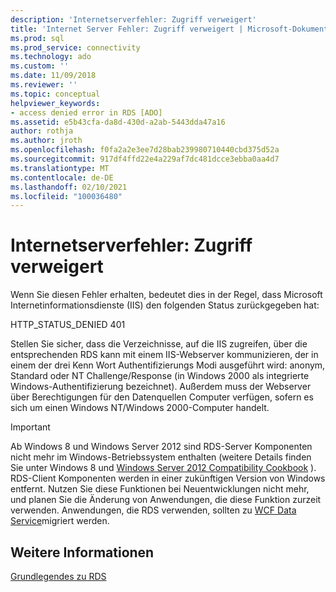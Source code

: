 ```yaml
---
description: 'Internetserverfehler: Zugriff verweigert'
title: 'Internet Server Fehler: Zugriff verweigert | Microsoft-Dokumentation'
ms.prod: sql
ms.prod_service: connectivity
ms.technology: ado
ms.custom: ''
ms.date: 11/09/2018
ms.reviewer: ''
ms.topic: conceptual
helpviewer_keywords:
- access denied error in RDS [ADO]
ms.assetid: e5b43cfa-da8d-430d-a2ab-5443dda47a16
author: rothja
ms.author: jroth
ms.openlocfilehash: f0fa2a2e3ee7d28bab239980710440cbd375d52a
ms.sourcegitcommit: 917df4ffd22e4a229af7dc481dcce3ebba0aa4d7
ms.translationtype: MT
ms.contentlocale: de-DE
ms.lasthandoff: 02/10/2021
ms.locfileid: "100036480"
---
```

# <a name="internet-server-error-access-denied"></a>Internetserverfehler: Zugriff verweigert
Wenn Sie diesen Fehler erhalten, bedeutet dies in der Regel, dass Microsoft Internetinformationsdienste (IIS) den folgenden Status zurückgegeben hat:  
  
 HTTP_STATUS_DENIED 401  
  
 Stellen Sie sicher, dass die Verzeichnisse, auf die IIS zugreifen, über die entsprechenden RDS kann mit einem IIS-Webserver kommunizieren, der in einem der drei Kenn Wort Authentifizierungs Modi ausgeführt wird: anonym, Standard oder NT Challenge/Response (in Windows 2000 als integrierte Windows-Authentifizierung bezeichnet). Außerdem muss der Webserver über Berechtigungen für den Datenquellen Computer verfügen, sofern es sich um einen Windows NT/Windows 2000-Computer handelt.  
  
> [!IMPORTANT]
>  Ab Windows 8 und Windows Server 2012 sind RDS-Server Komponenten nicht mehr im Windows-Betriebssystem enthalten (weitere Details finden Sie unter Windows 8 und [Windows Server 2012 Compatibility Cookbook](https://www.microsoft.com/download/details.aspx?id=27416) ). RDS-Client Komponenten werden in einer zukünftigen Version von Windows entfernt. Nutzen Sie diese Funktionen bei Neuentwicklungen nicht mehr, und planen Sie die Änderung von Anwendungen, die diese Funktion zurzeit verwenden. Anwendungen, die RDS verwenden, sollten zu [WCF Data Service](/dotnet/framework/wcf/)migriert werden.  
  
## <a name="see-also"></a>Weitere Informationen  
 [Grundlegendes zu RDS](./rds-fundamentals.md)